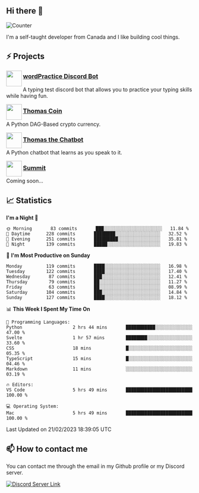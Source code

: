 <h2>Hi there 👋</h2>

![Counter](https://komarev.com/ghpvc/?username=principle105)

<p>I'm a self-taught developer from Canada and I like building cool things.</p>

<h2>⚡ Projects</h2>

<img align="left" src="https://i.imgur.com/BIzs17V.png" width="42" height="42" />
<h3><a target="_blank" href="http://wordpractice.principle.sh/">wordPractice Discord Bot</a></h3>
<p>A typing test discord bot that allows you to practice your typing skills while having fun.</p>

<img align="left" src="https://i.imgur.com/4FdQpgN.png" width="42" height="42" />
<h3><a href="https://github.com/principle105/thomas-coin">Thomas Coin</a></h3>
<p>A Python DAG-Based crypto currency.</p>

<img align="left" src="https://i.imgur.com/hA9YF2s.png" width="42" height="42" />
<h3><a href="https://github.com/principle105/thomasthechatbot">Thomas the Chatbot</a></h3>
<p>A Python chatbot that learns as you speak to it.</p>

<img align="left" src="https://i.imgur.com/Ly8Atho.png" width="42" height="42" />
<h3><a href="http://summit.sh/">Summit</a></h3>
<p>Coming soon...</p>

<h2>📈 Statistics</h2>

<!--START_SECTION:waka-->
**I'm a Night 🦉** 

```text
🌞 Morning       83 commits       ███░░░░░░░░░░░░░░░░░░░░░░   11.84 % 
🌆 Daytime      228 commits       ████████░░░░░░░░░░░░░░░░░   32.52 % 
🌃 Evening      251 commits       █████████░░░░░░░░░░░░░░░░   35.81 % 
🌙 Night        139 commits       █████░░░░░░░░░░░░░░░░░░░░   19.83 % 

```
📅 **I'm Most Productive on Sunday** 

```text
Monday         119 commits       ████░░░░░░░░░░░░░░░░░░░░░   16.98 % 
Tuesday        122 commits       ████░░░░░░░░░░░░░░░░░░░░░   17.40 % 
Wednesday       87 commits       ███░░░░░░░░░░░░░░░░░░░░░░   12.41 % 
Thursday        79 commits       ██░░░░░░░░░░░░░░░░░░░░░░░   11.27 % 
Friday          63 commits       ██░░░░░░░░░░░░░░░░░░░░░░░   08.99 % 
Saturday       104 commits       ███░░░░░░░░░░░░░░░░░░░░░░   14.84 % 
Sunday         127 commits       ████░░░░░░░░░░░░░░░░░░░░░   18.12 % 

```


📊 **This Week I Spent My Time On** 

```text
💬 Programming Languages: 
Python                   2 hrs 44 mins       ███████████░░░░░░░░░░░░░░   47.00 % 
Svelte                   1 hr 57 mins        ████████░░░░░░░░░░░░░░░░░   33.60 % 
CSS                      18 mins             █░░░░░░░░░░░░░░░░░░░░░░░░   05.35 % 
TypeScript               15 mins             █░░░░░░░░░░░░░░░░░░░░░░░░   04.46 % 
Markdown                 11 mins             ░░░░░░░░░░░░░░░░░░░░░░░░░   03.19 % 

🔥 Editors: 
VS Code                  5 hrs 49 mins       █████████████████████████   100.00 % 

💻 Operating System: 
Mac                      5 hrs 49 mins       █████████████████████████   100.00 % 

```


 Last Updated on 21/02/2023 18:39:05 UTC
<!--END_SECTION:waka-->

<h2>📫 How to contact me</h2>

You can contact me through the email in my Github profile or my Discord server.

[![Discord Server Link](https://dcbadge.vercel.app/api/server/DHnk46C)](https://discord.gg/DHnk46C)

